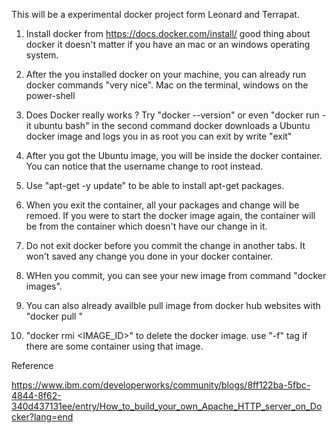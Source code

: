This will be a experimental docker project form Leonard and Terrapat.

01. Install docker from https://docs.docker.com/install/ good thing about docker it doesn't matter if you have an mac or an windows operating system.

02. After the you installed docker on your machine, you can already run docker commands "very nice". Mac on the terminal, windows on the power-shell

03. Does Docker really works ? Try "docker --version" or even "docker run -it ubuntu bash" in the second command docker downloads a Ubuntu docker image and logs you in as root you can exit by write "exit"

04. After you got the Ubuntu image, you will be inside the docker container. You can notice that the username change to root instead.

05. Use "apt-get -y update" to be able to install apt-get packages. 

06. When you exit the container, all your packages and change will be remoed. If you were to start the docker image again, the container will be from the container which doesn't have our change in it.

07. Do not exit docker before you commit the change in another tabs. It won't saved any change you done in your docker container.

08. WHen you commit, you can see your new image from command "docker images".

09. You can also already availble pull image from docker hub websites with "docker pull <NAME>" 

10. "docker rmi <IMAGE_ID>" to delete the docker image. use "-f" tag if there are some container using that image.

Reference

https://www.ibm.com/developerworks/community/blogs/8ff122ba-5fbc-4844-8f62-340d437131ee/entry/How_to_build_your_own_Apache_HTTP_server_on_Docker?lang=end 
